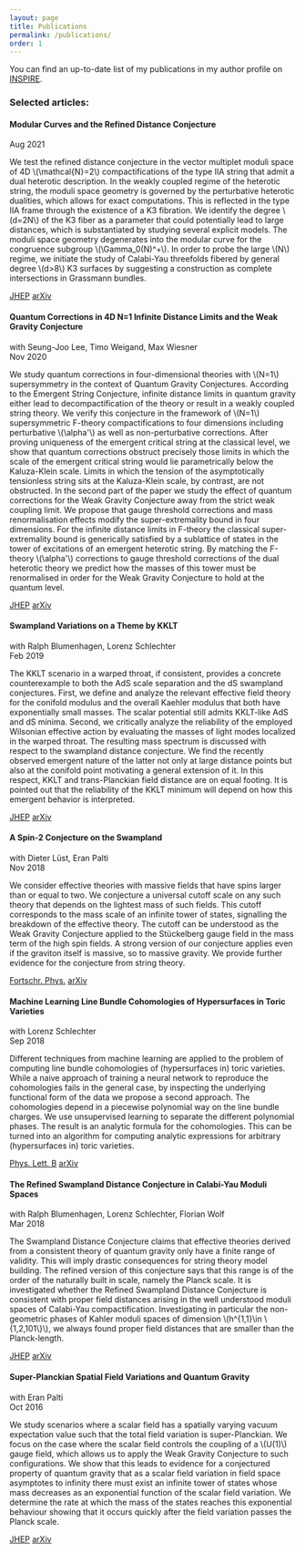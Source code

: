 ```yaml
---
layout: page
title: Publications
permalink: /publications/
order: 1
---
```


You can find an up-to-date list of my publications in my author profile on [INSPIRE](https://inspirehep.net/literature?q=a%20D.Klaewer.1).  

### Selected articles:


<div class="card mt-3">
    <div class="card-header">
        <div class="row">
            <h4 class="card-title mt-0 mb-3 text-center">Modular Curves and the Refined Distance Conjecture</h4>
        </div>
        <div class="row">
            <div class="col-8">
                <div class="card-subtitle"></div>
            </div>
            <div class="col-4 text-end">
                Aug 2021
            </div>
        </div>
    </div>
    <div class="card-body">
        <p class="mb-0 text-justify">
            We test the refined distance conjecture in the vector multiplet moduli space
            of 4D \(\mathcal{N}=2\) compactifications of the type IIA string that admit a
            dual heterotic description. In the weakly coupled regime of the heterotic
            string, the moduli space geometry is governed by the perturbative heterotic
            dualities, which allows for exact computations. This is reflected in the type
            IIA frame through the existence of a K3 fibration. We identify the degree
            \(d=2N\) of the K3 fiber as a parameter that could potentially lead to large
            distances, which is substantiated by studying several explicit models. The
            moduli space geometry degenerates into the modular curve for the congruence
            subgroup \(\Gamma_0(N)^+\). In order to probe the large \(N\) regime, we initiate
            the study of Calabi-Yau threefolds fibered by general degree \(d>8\) K3 surfaces
            by suggesting a construction as complete intersections in Grassmann bundles.
        </p>
    </div>
    <div class="card-footer">
    <p class="mb-0">
        <a href="https://doi.org/10.1007/JHEP12(2021)088" class="card-link">JHEP</a>
        <a href="https://arxiv.org/abs/2108.00021" class="card-link">arXiv</a>
    </p>
    </div>
</div>

<div class="card mt-3">
    <div class="card-header">
        <div class="row">
            <h4 class="card-title mt-0 mb-3 text-center">Quantum Corrections in 4D N=1 Infinite Distance Limits and the Weak Gravity Conjecture</h4>
        </div>
        <div class="row">
            <div class="col-8">
                <div class="card-subtitle">with Seung-Joo Lee, Timo Weigand, Max Wiesner</div>
            </div>
            <div class="col-4 text-end">
                Nov 2020
            </div>
        </div>
    </div>
    <div class="card-body">
        <p class="mb-0 text-justify">
            We study quantum corrections in four-dimensional theories with \(N=1\) supersymmetry in the context of Quantum Gravity Conjectures. According to the Emergent String Conjecture, infinite distance limits in quantum gravity either lead to decompactification of the theory or result in a weakly coupled string theory. We verify this conjecture in the framework of \(N=1\) supersymmetric F-theory compactifications to four dimensions including perturbative \(\alpha'\) as well as non-perturbative corrections. After proving uniqueness of the emergent critical string at the classical level, we show that quantum corrections obstruct precisely those limits in which the scale of the emergent critical string would lie parametrically below the Kaluza-Klein scale. Limits in which the tension of the asymptotically tensionless string sits at the Kaluza-Klein scale, by contrast, are not obstructed. In the second part of the paper we study the effect of quantum corrections for the Weak Gravity Conjecture away from the strict weak coupling limit. We propose that gauge threshold corrections and mass renormalisation effects modify the super-extremality bound in four dimensions. For the infinite distance limits in F-theory the classical super-extremality bound is generically satisfied by a sublattice of states in the tower of excitations of an emergent heterotic string. By matching the F-theory \(\alpha'\) corrections to gauge threshold corrections of the dual heterotic theory we predict how the masses of this tower must be renormalised in order for the Weak Gravity Conjecture to hold at the quantum level.
        </p>
    </div>
    <div class="card-footer">
    <p class="mb-0">
        <a href="https://doi.org/10.1007/JHEP03(2021)252" class="card-link">JHEP</a>
        <a href="https://arxiv.org/abs/2011.00024" class="card-link">arXiv</a>
    </p>
    </div>
</div>

<div class="card mt-3">
    <div class="card-header">
        <div class="row">
            <h4 class="card-title mt-0 mb-3 text-center">Swampland Variations on a Theme by KKLT</h4>
        </div>
        <div class="row">
            <div class="col-8">
                <div class="card-subtitle">with Ralph Blumenhagen, Lorenz Schlechter</div>
            </div>
            <div class="col-4 text-end">
                Feb 2019
            </div>
        </div>
    </div>
    <div class="card-body">
        <p class="mb-0 text-justify">
            The KKLT scenario in a warped throat, if consistent, provides a concrete counterexample to both the AdS scale separation and the dS swampland conjectures. First, we define and analyze the relevant effective field theory for the conifold modulus and the overall Kaehler modulus that both have exponentially small masses. The scalar potential still admits KKLT-like AdS and dS minima. Second, we critically analyze the reliability of the employed Wilsonian effective action by evaluating the masses of light modes localized in the warped throat. The resulting mass spectrum is discussed with respect to the swampland distance conjecture. We find the recently observed emergent nature of the latter not only at large distance points but also at the conifold point motivating a general extension of it. In this respect, KKLT and trans-Planckian field distance are on equal footing. It is pointed out that the reliability of the KKLT minimum will depend on how this emergent behavior is interpreted.
        </p>
    </div>
    <div class="card-footer">
    <p class="mb-0">
        <a href="https://doi.org/10.1007/JHEP05(2019)152" class="card-link">JHEP</a>
        <a href="https://arxiv.org/abs/1902.07724" class="card-link">arXiv</a>
    </p>
    </div>
</div>

<div class="card mt-3">
    <div class="card-header">
        <div class="row">
            <h4 class="card-title mt-0 mb-3 text-center">A Spin‐2 Conjecture on the Swampland</h4>
        </div>
        <div class="row">
            <div class="col-8">
                <div class="card-subtitle">with Dieter Lüst, Eran Palti</div>
            </div>
            <div class="col-4 text-end">
                Nov 2018
            </div>
        </div>
    </div>
    <div class="card-body">
        <p class="mb-0 text-justify">
            We consider effective theories with massive fields that have spins larger than or equal to two. We conjecture a universal cutoff scale on any such theory that depends on the lightest mass of such fields. This cutoff corresponds to the mass scale of an infinite tower of states, signalling the breakdown of the effective theory. The cutoff can be understood as the Weak Gravity Conjecture applied to the Stückelberg gauge field in the mass term of the high spin fields. A strong version of our conjecture applies even if the graviton itself is massive, so to massive gravity. We provide further evidence for the conjecture from string theory.
        </p>
    </div>
    <div class="card-footer">
    <p class="mb-0">
        <a href="https://doi.org/10.1002/prop.201800102" class="card-link">Fortschr. Phys.</a>
        <a href="https://arxiv.org/abs/1811.07908" class="card-link">arXiv</a>
    </p>
    </div>
</div>

<div class="card mt-3">
    <div class="card-header">
        <div class="row">
            <h4 class="card-title mt-0 mb-3 text-center">Machine Learning Line Bundle Cohomologies of Hypersurfaces in Toric Varieties</h4>
        </div>
        <div class="row">
            <div class="col-8">
                <div class="card-subtitle">with Lorenz Schlechter</div>
            </div>
            <div class="col-4 text-end">
                Sep 2018
            </div>
        </div>
    </div>
    <div class="card-body">
        <p class="mb-0 text-justify">
            Different techniques from machine learning are applied to the problem of computing line bundle cohomologies of (hypersurfaces in) toric varieties. While a naive approach of training a neural network to reproduce the cohomologies fails in the general case, by inspecting the underlying functional form of the data we propose a second approach. The cohomologies depend in a piecewise polynomial way on the line bundle charges. We use unsupervised learning to separate the different polynomial phases. The result is an analytic formula for the cohomologies. This can be turned into an algorithm for computing analytic expressions for arbitrary (hypersurfaces in) toric varieties.
        </p>
    </div>
    <div class="card-footer">
    <p class="mb-0">
        <a href="https://doi.org/10.1016/j.physletb.2019.01.002" class="card-link">Phys. Lett. B</a>
        <a href="https://arxiv.org/abs/1809.02547" class="card-link">arXiv</a>
    </p>
    </div>
</div>

<div class="card mt-3">
    <div class="card-header">
        <div class="row">
            <h4 class="card-title mt-0 mb-3 text-center">The Refined Swampland Distance Conjecture in Calabi-Yau Moduli Spaces</h4>
        </div>
        <div class="row">
            <div class="col-8">
                <div class="card-subtitle">with Ralph Blumenhagen, Lorenz Schlechter, Florian Wolf</div>
            </div>
            <div class="col-4 text-end">
                Mar 2018
            </div>
        </div>
    </div>
    <div class="card-body">
        <p class="mb-0 text-justify">
            The Swampland Distance Conjecture claims that effective theories derived from a consistent theory of quantum gravity only have a finite range of validity. This will imply drastic consequences for string theory model building. The refined version of this conjecture says that this range is of the order of the naturally built in scale, namely the Planck scale. It is investigated whether the Refined Swampland Distance Conjecture is consistent with proper field distances arising in the well understood moduli spaces of Calabi-Yau compactification. Investigating in particular the non-geometric phases of Kahler moduli spaces of dimension \(h^{1,1}\in \{1,2,101\}\), we always found proper field distances that are smaller than the Planck-length.
        </p>
    </div>
    <div class="card-footer">
    <p class="mb-0">
        <a href="https://doi.org/10.1007/JHEP06(2018)052" class="card-link">JHEP</a>
        <a href="https://arxiv.org/abs/1803.04989" class="card-link">arXiv</a>
    </p>
    </div>
</div>

<div class="card mt-3">
    <div class="card-header">
        <div class="row">
            <h4 class="card-title mt-0 mb-3 text-center">Super-Planckian Spatial Field Variations and Quantum Gravity</h4>
        </div>
        <div class="row">
            <div class="col-8">
                <div class="card-subtitle">with Eran Palti</div>
            </div>
            <div class="col-4 text-end">
                Oct 2016
            </div>
        </div>
    </div>
    <div class="card-body">
        <p class="mb-0 text-justify">
            We study scenarios where a scalar field has a spatially varying vacuum expectation value such that the total field variation is super-Planckian. We focus on the case where the scalar field controls the coupling of a \(U(1)\) gauge field, which allows us to apply the Weak Gravity Conjecture to such configurations. We show that this leads to evidence for a conjectured property of quantum gravity that as a scalar field variation in field space asymptotes to infinity there must exist an infinite tower of states whose mass decreases as an exponential function of the scalar field variation. We determine the rate at which the mass of the states reaches this exponential behaviour showing that it occurs quickly after the field variation passes the Planck scale.
        </p>
    </div>
    <div class="card-footer">
    <p class="mb-0">
        <a href="https://doi.org/10.1007/JHEP01(2017)088" class="card-link">JHEP</a>
        <a href="https://arxiv.org/abs/1610.00010" class="card-link">arXiv</a>
    </p>
    </div>
</div>